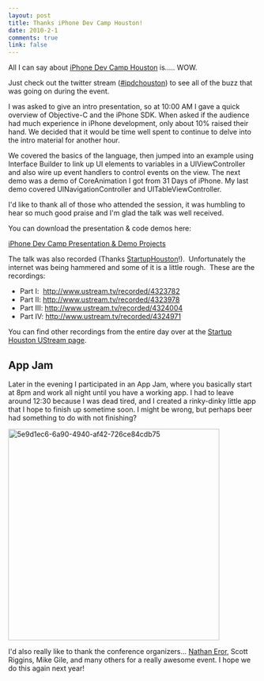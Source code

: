 ```yaml
--- 
layout: post
title: Thanks iPhone Dev Camp Houston!
date: 2010-2-1
comments: true
link: false
---
```

<p>All I can say about <a href="http://iphonedevcamphouston" target="_blank">iPhone Dev Camp Houston</a> is..... WOW. </p>  <p>Just check out the twitter stream (<a href="http://search.twitter.com/search?q=%23ipdchouston" target="_blank">#ipdchouston</a>) to see all of the buzz that was going on during the event. </p>  <p>I was asked to give an intro presentation, so at 10:00 AM I gave a quick overview of Objective-C and the iPhone SDK. When asked if the audience had much experience in iPhone development, only about 10% raised their hand. We decided that it would be time well spent to continue to delve into the intro material for another hour. </p>  <p>We covered the basics of the language, then jumped into an example using Interface Builder to link up UI elements to variables in a UIViewController and also wire up event handlers to control events on the view. The next demo was a demo of CoreAnimation I got from 31 Days of iPhone. My last demo covered UINavigationController and UITableViewController. </p>  <p>I'd like to thank all of those who attended the session, it was humbling to hear so much good praise and I'm glad the talk was well received. </p>  <p>You can download the presentation &amp; code demos here:</p>  <p><a href="http://dl.dropbox.com/u/312728/blog_files/iPhoneDevCampHouston2010.zip" target="_blank">iPhone Dev Camp Presentation &amp; Demo Projects</a>&#160;</p>  <p>The talk was also recorded (Thanks <a href="http://startuphouston.com" target="_blank">StartupHouston</a>!).&#160; Unfortunately the internet was being hammered and some of it is a little rough.&#160; These are the recordings:</p>  <ul>   <li>Part I:&#160; <a title="http://www.ustream.tv/recorded/4323782" href="http://www.ustream.tv/recorded/4323782">http://www.ustream.tv/recorded/4323782</a></li>    <li>Part II: <a title="http://www.ustream.tv/recorded/4323978" href="http://www.ustream.tv/recorded/4323978">http://www.ustream.tv/recorded/4323978</a></li>    <li>Part III: <a title="http://www.ustream.tv/recorded/4324004" href="http://www.ustream.tv/recorded/4324004">http://www.ustream.tv/recorded/4324004</a></li>    <li>Part IV: <a title="http://www.ustream.tv/recorded/4324971" href="http://www.ustream.tv/recorded/4324971">http://www.ustream.tv/recorded/4324971</a></li> </ul>  <p>You can find other recordings from the entire day over at the <a href="http://www.ustream.tv/startuphouston/videos/" target="_blank">Startup Houston UStream page</a>.</p>  <h2>App Jam</h2>  <p>Later in the evening I participated in an App Jam, where you basically start at 8pm and work all night until you have a working app. I had to leave around 12:30 because I was dead tired, and I created a rinky-dinky little app that I hope to finish up sometime soon. I might be wrong, but perhaps beer had something to do with not finishing? </p>  <p><img src="/images/5e9d1ec6-6a90-4940-af42-726ce84cdb75_3.jpg" alt="5e9d1ec6-6a90-4940-af42-726ce84cdb75"  height="427"  /> </p>  <p>I'd also really like to thank the conference organizers... <a href="http://www.neror.com/" target="_blank">Nathan Eror</a>, Scott Riggins, Mike Gile, and many others for a really awesome event. I hope we do this again next year!</p>
